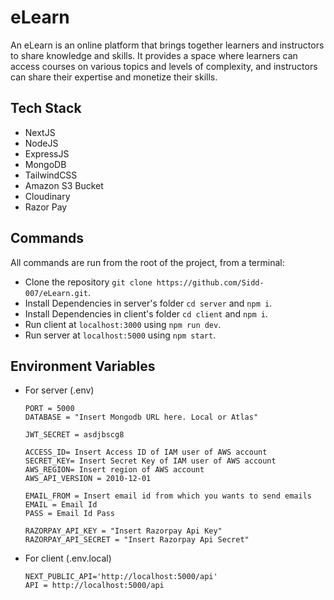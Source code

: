 # eLearn

An eLearn is an online platform that brings together learners and instructors to share knowledge and skills. It provides a space where learners can access courses on various topics and levels of complexity, and instructors can share their expertise and monetize their skills. 

## Tech Stack

  - NextJS
  - NodeJS
  - ExpressJS
  - MongoDB
  - TailwindCSS
  - Amazon S3 Bucket
  - Cloudinary
  - Razor Pay



## Commands

All commands are run from the root of the project, from a terminal:
  - Clone the repository `git clone https://github.com/Sidd-007/eLearn.git`.
  - Install Dependencies in server's folder `cd server` and `npm i`.
  - Install Dependencies in client's folder `cd client` and `npm i`.
  - Run client at `localhost:3000` using `npm run dev`.
  - Run server at `localhost:5000` using `npm start`.

## Environment Variables 
  - For server (.env)
    ```
    PORT = 5000
    DATABASE = "Insert Mongodb URL here. Local or Atlas"
    
    JWT_SECRET = asdjbscg8
    
    ACCESS_ID= Insert Access ID of IAM user of AWS account
    SECRET_KEY= Insert Secret Key of IAM user of AWS account
    AWS_REGION= Insert region of AWS account
    AWS_API_VERSION = 2010-12-01
    
    EMAIL_FROM = Insert email id from which you wants to send emails
    EMAIL = Email Id
    PASS = Email Id Pass
    
    RAZORPAY_API_KEY = "Insert Razorpay Api Key"
    RAZORPAY_API_SECRET = "Insert Razorpay Api Secret"
    
    ```
  - For client (.env.local)
    ```
    NEXT_PUBLIC_API='http://localhost:5000/api'
    API = http://localhost:5000/api
    
    ```

  
